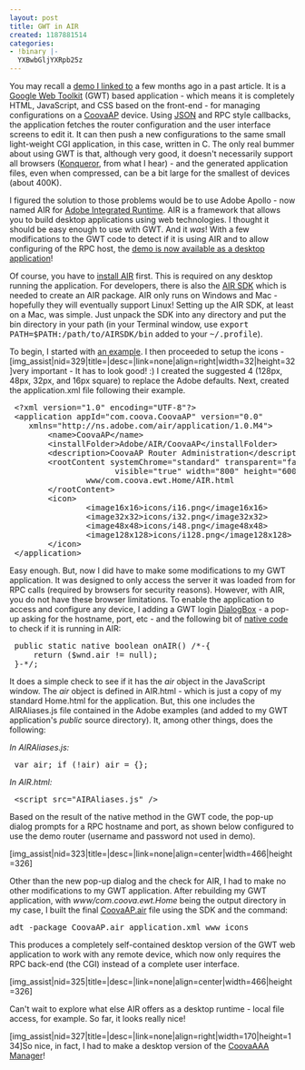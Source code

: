 ```yaml
---
layout: post
title: GWT in AIR
created: 1187881514
categories:
- !binary |-
  YXBwbGljYXRpb25z
---
```

You may recall a <a href="http://ap.coova.org/cgi-bin/ewt-cgi/com.coova.ewt.Home/Home.html">demo I linked to</a> a few months ago in a past article. It is a <a href="http://code.google.com/webtoolkit/">Google Web Toolkit</a> (GWT) based application - which means it is completely HTML, JavaScript, and CSS based on the front-end - for managing configurations on a <a href="/CoovaAP">CoovaAP</a> device. Using <a href="http://www.json.org/">JSON</a> and RPC style callbacks, the application fetches the router configuration and the user interface screens to edit it. It can then push a new configurations to the same small light-weight CGI application, in this case, written in C. The only real bummer about using GWT is that, although very good, it doesn't necessarily support all browsers (<a href="http://www.konqueror.org/">Konqueror</a>, from what I hear) - and the generated application files, even when compressed, can be a bit large for the smallest of devices (about 400K).

I figured the solution to those problems would be to use Adobe Apollo - now named AIR for <a href="http://labs.adobe.com/technologies/air/">Adobe Integrated Runtime</a>. AIR is a framework that allows you to build desktop applications using web technologies. I thought it should be easy enough to use with GWT. And it <em>was</em>! With a few modifications to the GWT code to detect if it is using AIR and to allow configuring of the RPC host, the <a href="http://ap.coova.org/CoovaAP.air">demo is now available as a desktop application</a>!

Of course, you have to <a href="http://labs.adobe.com/downloads/air.html">install AIR</a> first. This is required on any desktop running the application. For developers, there is also the <a href="http://labs.adobe.com/downloads/airsdk.html">AIR SDK</a> which is needed to create an AIR package. AIR only runs on Windows and Mac - hopefully they will eventually support Linux! Setting up the AIR SDK, at least on a Mac, was simple. Just unpack the SDK into any directory and put the bin directory in your path (in your Terminal window, use <tt>export PATH=$PATH:/path/to/AIRSDK/bin</tt> added to your <tt>~/.profile</tt>).

To begin, I started with <a href="http://livedocs.adobe.com/labs/air/1/quickstartshtml/help.html?content=QuckStart_TextEditor_HTML_3.html">an example</a>. I then proceeded to setup the icons - [img_assist|nid=329|title=|desc=|link=none|align=right|width=32|height=32]very important - It has to look good! :) I created the suggested 4 (128px, 48px, 32px, and 16px square) to replace the Adobe defaults. Next, created the application.xml file following their example.
<pre>&nbsp;&lt;?xml&nbsp;version="1.0"&nbsp;encoding="UTF-8"?&gt;
&nbsp;&lt;application&nbsp;appId="com.coova.CoovaAP"&nbsp;version="0.0"&nbsp;
&nbsp;&nbsp;&nbsp;&nbsp;xmlns="http://ns.adobe.com/air/application/1.0.M4"&gt;
&nbsp;&nbsp;&nbsp;&nbsp;&nbsp;&nbsp;&nbsp;&nbsp;&lt;name&gt;CoovaAP&lt;/name&gt;
&nbsp;&nbsp;&nbsp;&nbsp;&nbsp;&nbsp;&nbsp;&nbsp;&lt;installFolder&gt;Adobe/AIR/CoovaAP&lt;/installFolder&gt;
&nbsp;&nbsp;&nbsp;&nbsp;&nbsp;&nbsp;&nbsp;&nbsp;&lt;description&gt;CoovaAP&nbsp;Router&nbsp;Administration&lt;/description&gt;
&nbsp;&nbsp;&nbsp;&nbsp;&nbsp;&nbsp;&nbsp;&nbsp;&lt;rootContent&nbsp;systemChrome="standard"&nbsp;transparent="false"&nbsp;
&nbsp;&nbsp;&nbsp;&nbsp;&nbsp;&nbsp;&nbsp;&nbsp;&nbsp;&nbsp;&nbsp;&nbsp;&nbsp;&nbsp;&nbsp;&nbsp;&nbsp;&nbsp;&nbsp;&nbsp;&nbsp;&nbsp;visible="true"&nbsp;width="800"&nbsp;height="600"&gt;
&nbsp;&nbsp;&nbsp;&nbsp;&nbsp;&nbsp;&nbsp;&nbsp;&nbsp;&nbsp;&nbsp;&nbsp;&nbsp;&nbsp;&nbsp;&nbsp;www/com.coova.ewt.Home/AIR.html
&nbsp;&nbsp;&nbsp;&nbsp;&nbsp;&nbsp;&nbsp;&nbsp;&lt;/rootContent&gt;
&nbsp;&nbsp;&nbsp;&nbsp;&nbsp;&nbsp;&nbsp;&nbsp;&lt;icon&gt;
&nbsp;&nbsp;&nbsp;&nbsp;&nbsp;&nbsp;&nbsp;&nbsp;&nbsp;&nbsp;&nbsp;&nbsp;&nbsp;&nbsp;&nbsp;&nbsp;&lt;image16x16&gt;icons/i16.png&lt;/image16x16&gt;
&nbsp;&nbsp;&nbsp;&nbsp;&nbsp;&nbsp;&nbsp;&nbsp;&nbsp;&nbsp;&nbsp;&nbsp;&nbsp;&nbsp;&nbsp;&nbsp;&lt;image32x32&gt;icons/i32.png&lt;/image32x32&gt;
&nbsp;&nbsp;&nbsp;&nbsp;&nbsp;&nbsp;&nbsp;&nbsp;&nbsp;&nbsp;&nbsp;&nbsp;&nbsp;&nbsp;&nbsp;&nbsp;&lt;image48x48&gt;icons/i48.png&lt;/image48x48&gt;
&nbsp;&nbsp;&nbsp;&nbsp;&nbsp;&nbsp;&nbsp;&nbsp;&nbsp;&nbsp;&nbsp;&nbsp;&nbsp;&nbsp;&nbsp;&nbsp;&lt;image128x128&gt;icons/i128.png&lt;/image128x128&gt;
&nbsp;&nbsp;&nbsp;&nbsp;&nbsp;&nbsp;&nbsp;&nbsp;&lt;/icon&gt;
&nbsp;&lt;/application&gt;</pre>
Easy enough. But, now I did have to make some modifications to my GWT application. It was designed to only access the server it was loaded from for RPC calls (required by browsers for security reasons). However, with AIR, you do not have these browser limitations. To enable the application to access and configure any device, I adding a GWT login <a href="http://code.google.com/webtoolkit/documentation/com.google.gwt.user.client.ui.DialogBox.html">DialogBox</a> - a pop-up asking for the hostname, port, etc - and the following bit of <a href="http://code.google.com/webtoolkit/documentation/com.google.gwt.doc.DeveloperGuide.JavaScriptNativeInterface.JavaScriptFromJava.html">native code</a> to check if it is running in AIR:
<pre>&nbsp;public&nbsp;static&nbsp;native&nbsp;boolean&nbsp;onAIR()&nbsp;/*-{
&nbsp;&nbsp;&nbsp;&nbsp;&nbsp;return&nbsp;($wnd.air&nbsp;!=&nbsp;null);
&nbsp;}-*/;</pre>
It does a simple check to see if it has the <em>air</em> object in the JavaScript window. The <em>air</em> object is defined in AIR.html - which is just a copy of my standard Home.html for the application. But, this one includes the AIRAliases.js file contained in the Adobe examples (and added to my GWT application's <em>public</em> source directory). It, among other things, does the following:

<em>In AIRAliases.js:</em>
<pre>&nbsp;var&nbsp;air;&nbsp;if&nbsp;(!air)&nbsp;air&nbsp;=&nbsp;{};</pre>
<em>In AIR.html:</em>
<pre>&nbsp;&lt;script&nbsp;src="AIRAliases.js"&nbsp;/&gt;</pre>
Based on the result of the native method in the GWT code, the pop-up dialog prompts for a RPC hostname and port, as shown below configured to use the demo router (username and password not used in demo).

[img_assist|nid=323|title=|desc=|link=none|align=center|width=466|height=326]

Other than the new pop-up dialog and the check for AIR, I had to make no other modifications to my GWT application. After rebuilding my GWT application, with <em>www/com.coova.ewt.Home</em> being the output directory in my case, I built the final <a href="http://ap.coova.org/CoovaAP.air">CoovaAP.air</a> file using the SDK and the command:
<pre>adt -package CoovaAP.air application.xml www icons</pre>
This produces a completely self-contained desktop version of the GWT web application to work with any remote device, which now only requires the RPC back-end (the CGI) instead of a complete user interface.

[img_assist|nid=325|title=|desc=|link=none|align=center|width=466|height=326]

Can't wait to explore what else AIR offers as a desktop runtime - local file access, for example. So far, it looks really nice!

[img_assist|nid=327|title=|desc=|link=none|align=right|width=170|height=134]So nice, in fact, I had to make a desktop version of the <a href="/CoovaAAA/Desktop">CoovaAAA Manager</a>!
<p style="clear: both"></p>

